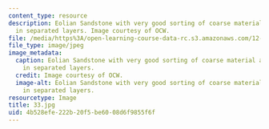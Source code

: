 ```yaml
---
content_type: resource
description: Eolian Sandstone with very good sorting of coarse material and fine material
  in separated layers. Image courtesy of OCW.
file: /media/https%3A/open-learning-course-data-rc.s3.amazonaws.com/12-110-sedimentary-geology-fall-2004/4b528efe222b20f5be6008d6f9855f6f_33.jpg
file_type: image/jpeg
image_metadata:
  caption: Eolian Sandstone with very good sorting of coarse material and fine material
    in separated layers.
  credit: Image courtesy of OCW.
  image-alt: Eolian Sandstone with very good sorting of coarse material and fine material
    in separated layers.
resourcetype: Image
title: 33.jpg
uid: 4b528efe-222b-20f5-be60-08d6f9855f6f
---
```

